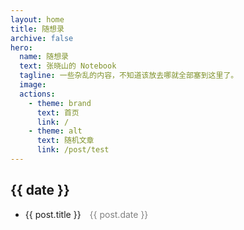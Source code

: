 ```yaml
---
layout: home
title: 随想录
archive: false
hero:
  name: 随想录
  text: 张晓山的 Notebook
  tagline: 一些杂乱的内容，不知道该放去哪就全部塞到这里了。
  image:
  actions:
    - theme: brand
      text: 首页
      link: /
    - theme: alt
      text: 随机文章
      link: /post/test
---
```

<script setup lang="ts">
import { data as posts } from '../../.vitepress/components/archive/post.data.mts'

// 按「年/月」分组
const groupedPosts = posts.reduce((acc, post) => {
  const [year, month] = post.date.split('/').slice(0, 2); // 提取年和月
  const key = `${year}/${month}`;
  if (!acc[key]) acc[key] = [];
  acc[key].push(post);
  return acc;
}, {} as Record<string, typeof posts>);
</script>

<div v-for="(posts, date) in groupedPosts" :key="date">
  <h2>{{ date }}</h2>
  <ul>
    <li v-for="post in posts" :key="post.url">
      <a :href="post.url">{{ post.title }}</a>
      <span style="color: gray; margin-left: 10px;">
        {{ post.date }}
      </span>
    </li>
  </ul>
</div>